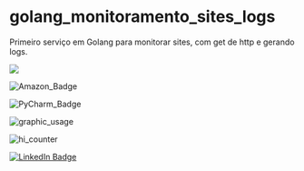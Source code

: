 # golang_monitoramento_sites_logs
Primeiro serviço em Golang para monitorar sites, com get de http e gerando logs.

<img src="https://img.shields.io/badge/Go-00ADD8?style=for-the-badge&logo=go&logoColor=white" />

![Amazon_Badge](https://img.shields.io/badge/Amazon_AWS-232F3E?style=for-the-badge&logo=amazon-aws&logoColor=white)

![PyCharm_Badge](https://img.shields.io/badge/PyCharm-000000.svg?&style=for-the-badge&logo=PyCharm&logoColor=white)


![graphic_usage](https://github-readme-stats.vercel.app/api/top-langs/?username=rafawainer)


![hi_counter](https://hits.seeyoufarm.com/api/count/incr/badge.svg?url=https%3A%2F%2Fgithub.com%2Frafawainer1212%2Fhit-counter)


[![LinkedIn Badge](https://img.shields.io/badge/LinkedIn-Profile-informational?style=flat&logo=linkedin&logoColor=white&color=0D76A8)](https://www.linkedin.com/in/rafawainer/)


